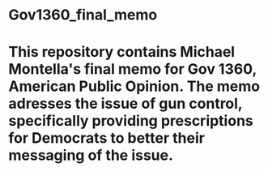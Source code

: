 # Gov1360_final_memo
# This repository contains Michael Montella's final memo for Gov 1360, American Public Opinion. The memo adresses the issue of gun control, specifically providing prescriptions for Democrats to better their messaging of the issue. 
